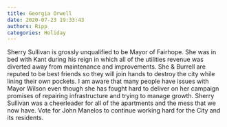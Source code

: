 ```yaml
---
title: Georgia Orwell
date: 2020-07-23 19:33:43
authors: Ripp
categories: Holiday
---
```


 Sherry Sullivan is grossly unqualified to be Mayor of Fairhope.  She was in bed with Kant during his reign in which all of the utilities revenue was diverted away from maintenance and improvements.  She &amp; Burrell are reputed to be best friends so they will join hands to destroy the city while lining their own pockets. I am aware that many people have issues with Mayor Wilson even though she has fought hard to deliver on her campaign promises of repairing infrastructure and trying to manage growth.  Sherry Sullivan was a cheerleader for all of the apartments and the mess that we now have.  Vote for John Manelos to continue working hard for the City and its residents.